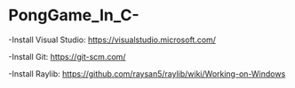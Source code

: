 # PongGame_In_C-


-Install Visual Studio: https://visualstudio.microsoft.com/


-Install Git: https://git-scm.com/


-Install Raylib: https://github.com/raysan5/raylib/wiki/Working-on-Windows
